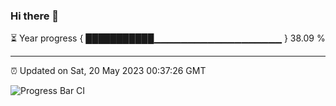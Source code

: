 ### Hi there 👋

⏳ Year progress { ███████████▁▁▁▁▁▁▁▁▁▁▁▁▁▁▁▁▁▁▁ } 38.09 %

---

⏰ Updated on Sat, 20 May 2023 00:37:26 GMT

![Progress Bar CI](https://github.com/Shyam-Makwana/GitHub-Actions-Demo/workflows/Progress%20Bar%20CI/badge.svg)

